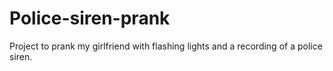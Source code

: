 # Police-siren-prank
Project to prank my girlfriend with flashing lights and a recording of a police siren.

